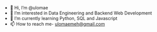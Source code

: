 - 👋 Hi, I’m @ulomae
- 👀 I’m interested in Data Engineering and Backend Web Development
- 🌱 I’m currently learning Python, SQL and Javascript
- 📫 How to reach me- ulomaemeh@gmail.com

<!---
ulomae/ulomae is a ✨ special ✨ repository because its `README.md` (this file) appears on your GitHub profile.
You can click the Preview link to take a look at your changes.
--->
